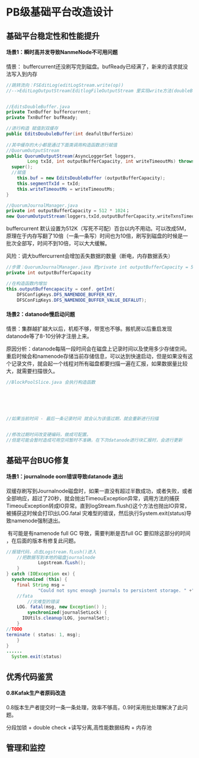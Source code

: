 # 	PB级基础平台改造设计



## 基础平台稳定性和性能提升



#### 场景1：瞬时高并发导致NanmeNode不可用问题

情景： buffercurrent还没刷写完到磁盘。bufReady已经满了，新来的请求就没法写入到内存

```java
//跳转流向：FSEditLog(editLogStream.write(op)) 
//-->EditLogOutputStream(EditlogFileOutputStream 里实现write方法(doubleBuf.writeOp(op))) --> EditsDoubleBuffer 中赋值


//EditsDoubleBuffer.java 
private TxnBuffer buffercurrent;
private TxnBuffer bufReady;

//进行构造 赋值到双缓存
public EditsDoubuleBuffer(int deafultBufferSize)
  
//其中缓存的大小都是通过下面类调用构造函数进行赋值
//QuorumOutputStream
public QuorumOutputStream(AsyncLoggerSet loggers,
		Long txId, int outputBufferCapacity, int writeTimeoutMs) throws IOException{ 
  super();
  //赋值
	this.buf = new EditsDoubleBuffer (outputBufferCapacity);                                                                                  	this.loggers = loggers; 	
	this.segmentTxId = txId;
	this.writeTimeoutMs = writeTimeoutMs;
}

//QuorumJournalManager.java 
private int outputBufferCapacity = 512 * 1024；
new QuorumOutputStream(loggers,txId,outputBufferCapacity,writeTxnsTimeoutMS)

```

buffercurrent 默认设置为512K（写死不可配）百台以内不用动。可以改成5M，原理在于内存写翻了10倍（一条一条写）时间也为10倍，刷写到磁盘的时候是一批次全部写，时间不到10倍，可以大大缓解。

风险：调大buffercurrent会增加丢失数据的数量（断电，内存数据丢失）

```java
//步骤：QuorumJournalManager.java 把private int outputBufferCapacity = 512 * 1024；注释变成值
private int outputBufferCapacity

//在构造函数内增加
this.outputBuffencapacity = conf. getInt(
	DFSConfigKeys.DFS_NAMENDDE_BUFFER_KEY,
	DFSConFiдKeys.DFS_NAMENODE_BUFFER_VALUE_DEFALUT);


```
#### 场景2：datanode慢启动问题

​	情景：集群越扩越大以后，机柜不够，带宽也不够。搬机房以后重启发现datanode等了8-10分钟才注册上来。

​	原因分析：datanode每隔一段时间会在磁盘上记录时间以及使用多少存储空间。重启时候会和namenode存储当前存储信息，可以达到快速启动，但是如果没有这个记录文件，就会起一个线程对所有磁盘都要扫描一遍在汇报，如果数据量比较大，就需要扫描很久。

```java
//BlockPoolSlice.java 会执行构造函数






//如果当前时间 - 最后一条记录时间 就会认为该值过期，就会重新进行扫描


//修改过期时间改变硬编码，做成可配置。
//但是可能会暂时造成可用空间暂时不准确，在下次datanode进行块汇报时，会进行更新
```



## 基础平台BUG修复



#### 场景1：journalnode oom错误导致datanode 退出

​	双缓存刷写到Journalnode磁盘时，如果一直没有超过半数成功，或者失败，或者全部响应，超过了20秒，就会抛出TimeouException异常，调用方法的捕获TimeouException转成IO异常。直到logStream.flush()这个方法也抛出IO异常，被捕获这时候会打印出LOG.fatal 灾难型的错误，然后执行System.exit(status)导致namenode强制退出。

​	有可能是有namenode full GC 导致，需要判断是否full GC 要扣除这部分的时间 ，在后面的版本有修复此问题。

```java
//报错代码，点击Logstream.fLush()进入
	//把数据写到本地的磁盘journalnode
			Logstream.fLush();
	}
} catch (IOException ex) {
  synchronized (this) {
    final String msg =
			"Could not sync enough journals to persistent storage. " +"Unsynced transactions: "+ (txid - synctxid); 
    //fata
		//灾难型的错误
    LOG. fatal(msg, new Exception() );
		synchronized(journalSetLock) {
      IOUtils.cleanup(LOG, journalSet); 
    }
//TODO
terminate ( status: 1, msg);
	}
}
......
  System.exit(status)
```



## 优秀代码鉴赏

#### 0.8Kafak生产者原码改造

0.8版本生产者提交时一条一条处理，效率不够高，0.9时采用批处理解决了此问题。 

分段加锁 + double check +读写分离,高性能数据结构 + 内存池





## 管理和监控
